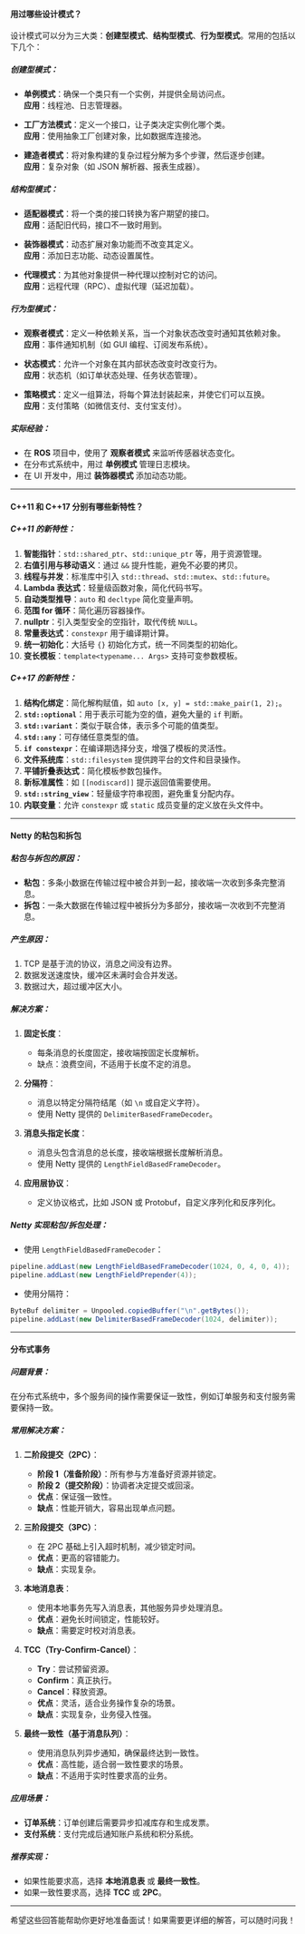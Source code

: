 
#### **用过哪些设计模式？**

设计模式可以分为三大类：**创建型模式**、**结构型模式**、**行为型模式**。常用的包括以下几个：

##### **创建型模式**：
- **单例模式**：确保一个类只有一个实例，并提供全局访问点。  
  **应用**：线程池、日志管理器。
  
- **工厂方法模式**：定义一个接口，让子类决定实例化哪个类。  
  **应用**：使用抽象工厂创建对象，比如数据库连接池。

- **建造者模式**：将对象构建的复杂过程分解为多个步骤，然后逐步创建。  
  **应用**：复杂对象（如 JSON 解析器、报表生成器）。

##### **结构型模式**：
- **适配器模式**：将一个类的接口转换为客户期望的接口。  
  **应用**：适配旧代码，接口不一致时用到。

- **装饰器模式**：动态扩展对象功能而不改变其定义。  
  **应用**：添加日志功能、动态设置属性。

- **代理模式**：为其他对象提供一种代理以控制对它的访问。  
  **应用**：远程代理（RPC）、虚拟代理（延迟加载）。

##### **行为型模式**：
- **观察者模式**：定义一种依赖关系，当一个对象状态改变时通知其依赖对象。  
  **应用**：事件通知机制（如 GUI 编程、订阅发布系统）。

- **状态模式**：允许一个对象在其内部状态改变时改变行为。  
  **应用**：状态机（如订单状态处理、任务状态管理）。

- **策略模式**：定义一组算法，将每个算法封装起来，并使它们可以互换。  
  **应用**：支付策略（如微信支付、支付宝支付）。

##### **实际经验**：
- 在 **ROS** 项目中，使用了 **观察者模式** 来监听传感器状态变化。
- 在分布式系统中，用过 **单例模式** 管理日志模块。
- 在 UI 开发中，用过 **装饰器模式** 添加动态功能。

---

#### **C++11 和 C++17 分别有哪些新特性？**

##### **C++11 的新特性**：
1. **智能指针**：`std::shared_ptr`、`std::unique_ptr` 等，用于资源管理。
2. **右值引用与移动语义**：通过 `&&` 提升性能，避免不必要的拷贝。
3. **线程与并发**：标准库中引入 `std::thread`、`std::mutex`、`std::future`。
4. **Lambda 表达式**：轻量级函数对象，简化代码书写。
5. **自动类型推导**：`auto` 和 `decltype` 简化变量声明。
6. **范围 for 循环**：简化遍历容器操作。
7. **nullptr**：引入类型安全的空指针，取代传统 `NULL`。
8. **常量表达式**：`constexpr` 用于编译期计算。
9. **统一初始化**：大括号 `{}` 初始化方式，统一不同类型的初始化。
10. **变长模板**：`template<typename... Args>` 支持可变参数模板。

##### **C++17 的新特性**：
1. **结构化绑定**：简化解构赋值，如 `auto [x, y] = std::make_pair(1, 2);`。
2. **`std::optional`**：用于表示可能为空的值，避免大量的 `if` 判断。
3. **`std::variant`**：类似于联合体，表示多个可能的值类型。
4. **`std::any`**：可存储任意类型的值。
5. **`if constexpr`**：在编译期选择分支，增强了模板的灵活性。
6. **文件系统库**：`std::filesystem` 提供跨平台的文件和目录操作。
7. **平铺折叠表达式**：简化模板参数包操作。
8. **新标准属性**：如 `[[nodiscard]]` 提示返回值需要使用。
9. **`std::string_view`**：轻量级字符串视图，避免重复分配内存。
10. **内联变量**：允许 `constexpr` 或 `static` 成员变量的定义放在头文件中。

---

#### **Netty 的粘包和拆包**

##### **粘包与拆包的原因**：
- **粘包**：多条小数据在传输过程中被合并到一起，接收端一次收到多条完整消息。
- **拆包**：一条大数据在传输过程中被拆分为多部分，接收端一次收到不完整消息。

##### **产生原因**：
1. TCP 是基于流的协议，消息之间没有边界。
2. 数据发送速度快，缓冲区未满时会合并发送。
3. 数据过大，超过缓冲区大小。

##### **解决方案**：
1. **固定长度**：
   - 每条消息的长度固定，接收端按固定长度解析。
   - 缺点：浪费空间，不适用于长度不定的消息。

2. **分隔符**：
   - 消息以特定分隔符结尾（如 `\n` 或自定义字符）。
   - 使用 Netty 提供的 `DelimiterBasedFrameDecoder`。

3. **消息头指定长度**：
   - 消息头包含消息的总长度，接收端根据长度解析消息。
   - 使用 Netty 提供的 `LengthFieldBasedFrameDecoder`。

4. **应用层协议**：
   - 定义协议格式，比如 JSON 或 Protobuf，自定义序列化和反序列化。

##### **Netty 实现粘包/拆包处理**：
- 使用 `LengthFieldBasedFrameDecoder`：
```java
pipeline.addLast(new LengthFieldBasedFrameDecoder(1024, 0, 4, 0, 4));
pipeline.addLast(new LengthFieldPrepender(4));
```
- 使用分隔符：
```java
ByteBuf delimiter = Unpooled.copiedBuffer("\n".getBytes());
pipeline.addLast(new DelimiterBasedFrameDecoder(1024, delimiter));
```

---

#### **分布式事务**

##### **问题背景**：
在分布式系统中，多个服务间的操作需要保证一致性，例如订单服务和支付服务需要保持一致。

##### **常用解决方案**：
1. **二阶段提交（2PC）**：
   - **阶段 1（准备阶段）**：所有参与方准备好资源并锁定。
   - **阶段 2（提交阶段）**：协调者决定提交或回滚。
   - **优点**：保证强一致性。
   - **缺点**：性能开销大，容易出现单点问题。

2. **三阶段提交（3PC）**：
   - 在 2PC 基础上引入超时机制，减少锁定时间。
   - **优点**：更高的容错能力。
   - **缺点**：实现复杂。

3. **本地消息表**：
   - 使用本地事务先写入消息表，其他服务异步处理消息。
   - **优点**：避免长时间锁定，性能较好。
   - **缺点**：需要定时校对消息表。

4. **TCC（Try-Confirm-Cancel）**：
   - **Try**：尝试预留资源。
   - **Confirm**：真正执行。
   - **Cancel**：释放资源。
   - **优点**：灵活，适合业务操作复杂的场景。
   - **缺点**：实现复杂，业务侵入性强。

5. **最终一致性（基于消息队列）**：
   - 使用消息队列异步通知，确保最终达到一致性。
   - **优点**：高性能，适合弱一致性要求的场景。
   - **缺点**：不适用于实时性要求高的业务。

##### **应用场景**：
- **订单系统**：订单创建后需要异步扣减库存和生成发票。
- **支付系统**：支付完成后通知账户系统和积分系统。

##### **推荐实现**：
- 如果性能要求高，选择 **本地消息表** 或 **最终一致性**。
- 如果一致性要求高，选择 **TCC** 或 **2PC**。

---

希望这些回答能帮助你更好地准备面试！如果需要更详细的解答，可以随时问我！
